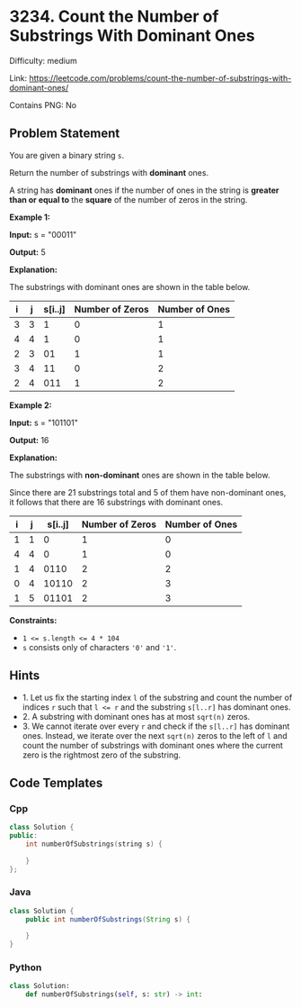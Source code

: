 # 3234. Count the Number of Substrings With Dominant Ones

Difficulty: medium

Link: https://leetcode.com/problems/count-the-number-of-substrings-with-dominant-ones/

Contains PNG: No

## Problem Statement

You are given a binary string `s`.

Return the number of substrings with **dominant** ones.

A string has **dominant** ones if the number of ones in the string is **greater than or equal to** the **square** of the number of zeros in the string.

**Example 1:**

**Input:** s \= "00011"

**Output:** 5

**Explanation:**

The substrings with dominant ones are shown in the table below.

| i | j | s\[i..j] | Number of Zeros | Number of Ones |
| --- | --- | --- | --- | --- |
| 3 | 3 | 1 | 0 | 1 |
| 4 | 4 | 1 | 0 | 1 |
| 2 | 3 | 01 | 1 | 1 |
| 3 | 4 | 11 | 0 | 2 |
| 2 | 4 | 011 | 1 | 2 |

**Example 2:**

**Input:** s \= "101101"

**Output:** 16

**Explanation:**

The substrings with **non\-dominant** ones are shown in the table below.

Since there are 21 substrings total and 5 of them have non\-dominant ones, it follows that there are 16 substrings with dominant ones.

| i | j | s\[i..j] | Number of Zeros | Number of Ones |
| --- | --- | --- | --- | --- |
| 1 | 1 | 0 | 1 | 0 |
| 4 | 4 | 0 | 1 | 0 |
| 1 | 4 | 0110 | 2 | 2 |
| 0 | 4 | 10110 | 2 | 3 |
| 1 | 5 | 01101 | 2 | 3 |

**Constraints:**

* `1 <= s.length <= 4 * 104`
* `s` consists only of characters `'0'` and `'1'`.

## Hints

- 1\. Let us fix the starting index `l` of the substring and count the number of indices `r` such that `l <= r` and the substring `s[l..r]` has dominant ones.
- 2\. A substring with dominant ones has at most `sqrt(n)` zeros.
- 3\. We cannot iterate over every `r` and check if the `s[l..r]` has dominant ones. Instead, we iterate over the next `sqrt(n)` zeros to the left of `l` and count the number of substrings with dominant ones where the current zero is the rightmost zero of the substring.

## Code Templates

### Cpp
```cpp
class Solution {
public:
    int numberOfSubstrings(string s) {
        
    }
};
```

### Java
```java
class Solution {
    public int numberOfSubstrings(String s) {
        
    }
}
```

### Python
```python
class Solution:
    def numberOfSubstrings(self, s: str) -> int:
        
```

